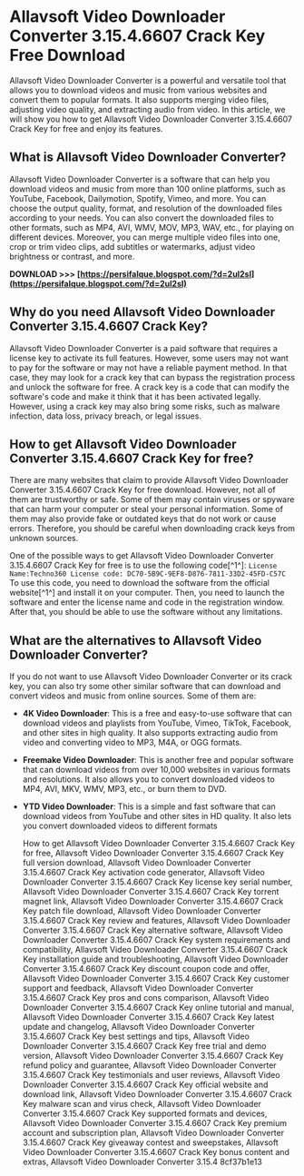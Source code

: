 # Allavsoft Video Downloader Converter 3.15.4.6607 Crack Key Free Download
 
Allavsoft Video Downloader Converter is a powerful and versatile tool that allows you to download videos and music from various websites and convert them to popular formats. It also supports merging video files, adjusting video quality, and extracting audio from video. In this article, we will show you how to get Allavsoft Video Downloader Converter 3.15.4.6607 Crack Key for free and enjoy its features.
 
## What is Allavsoft Video Downloader Converter?
 
Allavsoft Video Downloader Converter is a software that can help you download videos and music from more than 100 online platforms, such as YouTube, Facebook, Dailymotion, Spotify, Vimeo, and more. You can choose the output quality, format, and resolution of the downloaded files according to your needs. You can also convert the downloaded files to other formats, such as MP4, AVI, WMV, MOV, MP3, WAV, etc., for playing on different devices. Moreover, you can merge multiple video files into one, crop or trim video clips, add subtitles or watermarks, adjust video brightness or contrast, and more.
 
**DOWNLOAD >>> [https://persifalque.blogspot.com/?d=2uI2sI](https://persifalque.blogspot.com/?d=2uI2sI)**


 
## Why do you need Allavsoft Video Downloader Converter 3.15.4.6607 Crack Key?
 
Allavsoft Video Downloader Converter is a paid software that requires a license key to activate its full features. However, some users may not want to pay for the software or may not have a reliable payment method. In that case, they may look for a crack key that can bypass the registration process and unlock the software for free. A crack key is a code that can modify the software's code and make it think that it has been activated legally. However, using a crack key may also bring some risks, such as malware infection, data loss, privacy breach, or legal issues.
 
## How to get Allavsoft Video Downloader Converter 3.15.4.6607 Crack Key for free?
 
There are many websites that claim to provide Allavsoft Video Downloader Converter 3.15.4.6607 Crack Key for free download. However, not all of them are trustworthy or safe. Some of them may contain viruses or spyware that can harm your computer or steal your personal information. Some of them may also provide fake or outdated keys that do not work or cause errors. Therefore, you should be careful when downloading crack keys from unknown sources.
 
One of the possible ways to get Allavsoft Video Downloader Converter 3.15.4.6607 Crack Key for free is to use the following code[^1^]:
 `
License Name:Techno360
License code: DC70-5B9C-9EF8-D876-7811-33D2-45FD-C57C
` 
To use this code, you need to download the software from the official website[^1^] and install it on your computer. Then, you need to launch the software and enter the license name and code in the registration window. After that, you should be able to use the software without any limitations.
 
## What are the alternatives to Allavsoft Video Downloader Converter?
 
If you do not want to use Allavsoft Video Downloader Converter or its crack key, you can also try some other similar software that can download and convert videos and music from online sources. Some of them are:
 
- **4K Video Downloader**: This is a free and easy-to-use software that can download videos and playlists from YouTube, Vimeo, TikTok, Facebook, and other sites in high quality. It also supports extracting audio from video and converting video to MP3, M4A, or OGG formats.
- **Freemake Video Downloader**: This is another free and popular software that can download videos from over 10,000 websites in various formats and resolutions. It also allows you to convert downloaded videos to MP4, AVI, MKV, WMV, MP3, etc., or burn them to DVD.
- **YTD Video Downloader**: This is a simple and fast software that can download videos from YouTube and other sites in HD quality. It also lets you convert downloaded videos to different formats

    How to get Allavsoft Video Downloader Converter 3.15.4.6607 Crack Key for free,  Allavsoft Video Downloader Converter 3.15.4.6607 Crack Key full version download,  Allavsoft Video Downloader Converter 3.15.4.6607 Crack Key activation code generator,  Allavsoft Video Downloader Converter 3.15.4.6607 Crack Key license key serial number,  Allavsoft Video Downloader Converter 3.15.4.6607 Crack Key torrent magnet link,  Allavsoft Video Downloader Converter 3.15.4.6607 Crack Key patch file download,  Allavsoft Video Downloader Converter 3.15.4.6607 Crack Key review and features,  Allavsoft Video Downloader Converter 3.15.4.6607 Crack Key alternative software,  Allavsoft Video Downloader Converter 3.15.4.6607 Crack Key system requirements and compatibility,  Allavsoft Video Downloader Converter 3.15.4.6607 Crack Key installation guide and troubleshooting,  Allavsoft Video Downloader Converter 3.15.4.6607 Crack Key discount coupon code and offer,  Allavsoft Video Downloader Converter 3.15.4.6607 Crack Key customer support and feedback,  Allavsoft Video Downloader Converter 3.15.4.6607 Crack Key pros and cons comparison,  Allavsoft Video Downloader Converter 3.15.4.6607 Crack Key online tutorial and manual,  Allavsoft Video Downloader Converter 3.15.4.6607 Crack Key latest update and changelog,  Allavsoft Video Downloader Converter 3.15.4.6607 Crack Key best settings and tips,  Allavsoft Video Downloader Converter 3.15.4.6607 Crack Key free trial and demo version,  Allavsoft Video Downloader Converter 3.15.4.6607 Crack Key refund policy and guarantee,  Allavsoft Video Downloader Converter 3.15.4.6607 Crack Key testimonials and user reviews,  Allavsoft Video Downloader Converter 3.15.4.6607 Crack Key official website and download link,  Allavsoft Video Downloader Converter 3.15.4.6607 Crack Key malware scan and virus check,  Allavsoft Video Downloader Converter 3.15.4.6607 Crack Key supported formats and devices,  Allavsoft Video Downloader Converter 3.15.4.6607 Crack Key premium account and subscription plan,  Allavsoft Video Downloader Converter 3.15.4.6607 Crack Key giveaway contest and sweepstakes,  Allavsoft Video Downloader Converter 3.15.4.6607 Crack Key bonus content and extras,  Allavsoft Video Downloader Converter 3.15.4
 8cf37b1e13


